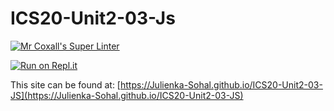 # ICS20-Unit2-03-Js

[![Mr Coxall's Super Linter](https://github.com/Julienka-Sohal/ICS20-Unit2-03-JS/workflows/Mr%20Coxall's%20Super%20Linter/badge.svg)](https://github.com/Julienka-Sohal/ICS20-Unit2-03-JS/actions/)

[![Run on Repl.it](https://repl.it/badge/github/Julienka-Sohal/ICS20-Unit2-03-JS)](https://repl.it/github/Julienka-Sohal/ICS20-Unit2-03-JS)

This site can be found at: [https://Julienka-Sohal.github.io/ICS20-Unit2-03-JS](https://Julienka-Sohal.github.io/ICS20-Unit2-03-JS)
